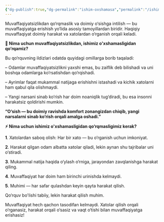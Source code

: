 ```yaml
---
{"dg-publish":true,"dg-permalink":"ishim-oxshamasa","permalink":"/ishim-oxshamasa/"}
---
```



Muvaffaqiyatsizlikdan qo‘rqmaslik va doimiy o‘sishga intilish — bu muvaffaqiyatga erishish yo‘lida asosiy tamoyillardan biridir. Haqiqiy muvaffaqiyat doimiy harakat va xatolardan o‘rganish orqali keladi.

**🧠 Nima uchun muvaffaqiyatsizlikdan, ishimiz o'xshamasligidan qo‘rqamiz?**

Bu qo‘rquvning ildizlari odatda quyidagi omillarga borib taqaladi:

– Odamlar muvaffaqiyatsizlikni yaxshi emas, bu zaiflik deb bilishadi va uni boshqa odamlarga ko‘rsatishdan qo‘rqishadi.

– Ayrimlar faqat mukammal natijaga erishishni istashadi va kichik xatolarni ham qabul qila olishmaydi.

– Yangi narsani sinab ko‘rish har doim noaniqlik tug‘diradi, bu esa insonni harakatsiz qoldirishi mumkin.

**“O‘sish — bu doimiy ravishda komfort zonangizdan chiqib, yangi narsalarni sinab ko‘rish orqali amalga oshadi.”**

**⚡ Nima uchun ishimiz o'xshamasligidan qo‘rqmasligimiz kerak?**

**1**. Xatolardan saboq olish: Har bir xato — bu o‘rganish uchun imkoniyat.

**2**. Harakat qilgan odam albatta xatolar qiladi, lekin aynan shu tajribalar uni o‘stiradi.

**3**. Mukammal natija haqida o‘ylash o‘rniga, jarayondan zavqlanishga harakat qiling.

**4**. Muvaffaqiyat har doim ham birinchi urinishda kelmaydi.

**5**. Muhimi — har safar qulashdan keyin qayta harakat qilish.

Qo‘rquv bo'lishi tabiiy, lekin harakat qilish muhim.

Muvaffaqiyat hech qachon tasodifan kelmaydi. Xatolar qilish orqali o‘rganasiz, harakat orqali o‘sasiz va vaqt o‘tishi bilan muvaffaqiyatga erishasiz!